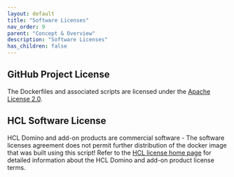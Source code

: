```yaml
---
layout: default
title: "Software Licenses"
nav_order: 9
parent: "Concept & Overview"
description: "Software Licenses"
has_children: false
---
```


## GitHub Project License

The Dockerfiles and associated scripts are licensed under the [Apache License 2.0](https://www.apache.org/licenses/LICENSE-2.0.html). 

## HCL Software License

HCL Domino and add-on products are commercial software - The software licenses agreement does not permit further distribution of the docker image that was built using this script!
Refer to the [HCL license home page](https://www.hcl-software.com/resources/license-agreements) for detailed information about the HCL Domino and add-on product license terms.

